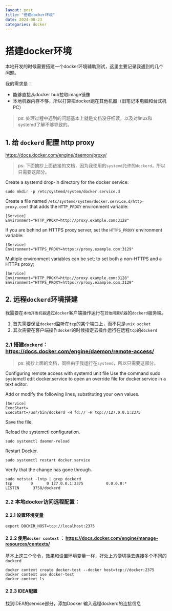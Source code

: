 ```yaml
---
layout: post
title: "搭建docker环境"
date: 2024-08-23
categories: docker
---
```


# 搭建docker环境

本地开发的时候需要搭建一个docker环境辅助测试，这里主要记录我遇到的几个问题。

我的需求是：
- 能够直接从docker hub拉取image镜像
- 本地机器内存不够，所以打算把docker跑在其他机器（旧笔记本电脑和台式机PC）

> ps: 处理过程中遇到的问题基本上就是文档没仔细读，以及对linux和systemd了解不够导致的。

## 1. 给 `dockerd` 配置 http proxy

https://docs.docker.com/engine/daemon/proxy/

> ps: 下面摘抄上面链接的文档，因为我使用的`systemd`允许的`dockerd`，所以只需要这部分。

Create a systemd drop-in directory for the docker service:

```
sudo mkdir -p /etc/systemd/system/docker.service.d
```
Create a file named `/etc/systemd/system/docker.service.d/http-proxy.conf` that adds the `HTTP_PROXY` environment variable:

```
[Service]
Environment="HTTP_PROXY=http://proxy.example.com:3128"
```

If you are behind an HTTPS proxy server, set the `HTTPS_PROXY` environment variable:

```
[Service]
Environment="HTTPS_PROXY=https://proxy.example.com:3129"
```

Multiple environment variables can be set; to set both a non-HTTPS and a HTTPs proxy;

```
[Service]
Environment="HTTP_PROXY=http://proxy.example.com:3128"
Environment="HTTPS_PROXY=https://proxy.example.com:3129"
```

## 2. 远程`dockerd`环境搭建

我需要在`本地开发机器`通过`docker`客户端操作运行在`其他闲置机器`的`dockerd`服务端。
1. 首先需要保证`dockerd`监听在`tcp`的某个端口上，而不只是`unix socket`
2. 其次需要在客户端操作`docker`的时候指定去操作运行在远程`tcp`的`dockerd`



### 2.1 搭建`dockerd`：https://docs.docker.com/engine/daemon/remote-access/

> ps: 摘抄上面的文档，同样由于我运行在`systemd`，所以只需要这部分。

Configuring remote access with systemd unit file
Use the command sudo systemctl edit docker.service to open an override file for docker.service in a text editor.

Add or modify the following lines, substituting your own values.


```
[Service]
ExecStart=
ExecStart=/usr/bin/dockerd -H fd:// -H tcp://127.0.0.1:2375
```
Save the file.

Reload the systemctl configuration.


```
sudo systemctl daemon-reload
```
Restart Docker.


```
sudo systemctl restart docker.service
```

Verify that the change has gone through.


```
sudo netstat -lntp | grep dockerd
tcp        0      0 127.0.0.1:2375          0.0.0.0:*               LISTEN      3758/dockerd
```

### 2.2 本地docker访问远程配置：

#### 2.2.1 设置环境变量

```shell
export DOCKER_HOST=tcp://localhost:2375
```

#### 2.2.2 使用`docker context` ： https://docs.docker.com/engine/manage-resources/contexts/

基本上这三个命令，效果和设置环境变量一样，好处上方便切换去连接多个不同的`dockerd`
```shell
docker context create docker-test --docker host=tcp://docker:2375
docker context use docker-test
docker context ls

```
#### 2.2.3 IDEA配置

找到IDEA的service部分，添加Docker
输入远程dockerd的连接信息